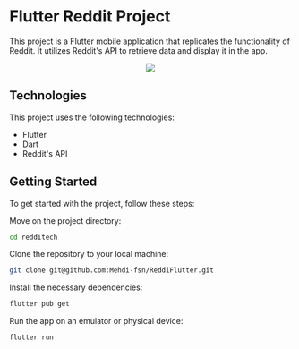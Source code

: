 # Flutter Reddit Project

This project is a Flutter mobile application that replicates the functionality of Reddit. It utilizes Reddit's API to retrieve data and display it in the app.

<p align="center">
<img src="./redditech/assets/presentation_app.gif">
</p>

## Technologies
This project uses the following technologies:

- Flutter
- Dart
- Reddit's API

## Getting Started

To get started with the project, follow these steps:

Move on the project directory:
```bash
cd redditech
```

Clone the repository to your local machine:
```bash
git clone git@github.com:Mehdi-fsn/ReddiFlutter.git
```

Install the necessary dependencies:
```bash
flutter pub get
``` 

Run the app on an emulator or physical device:
```bash
flutter run
```
